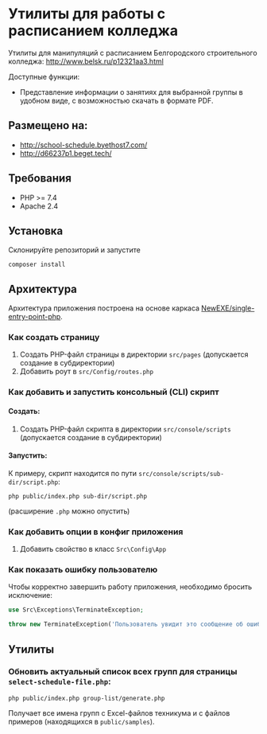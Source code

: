 # Утилиты для работы с расписанием колледжа
Утилиты для манипуляций с расписанием Белгородского строительного колледжа: http://www.belsk.ru/p12321aa3.html

Доступные функции:
* Представление информации о занятиях для выбранной группы в удобном виде, с возможностью скачать в формате PDF.

## Размещено на:
* http://school-schedule.byethost7.com/
* http://d66237p1.beget.tech/

## Требования
* PHP >= 7.4
* Apache 2.4

## Установка
Склонируйте репозиторий и запустите
```
composer install
```
## Архитектура
Архитектура приложения построена на основе каркаса [NewEXE/single-entry-point-php](https://github.com/NewEXE/single-entry-point-php).

### Как создать страницу
1. Создать PHP-файл страницы в директории `src/pages` (допускается создание в субдиректории)
2. Добавить роут в `src/Config/routes.php`

### Как добавить и запустить консольный (CLI) скрипт
#### Создать:
1. Создать PHP-файл скрипта в директории `src/console/scripts` (допускается создание в субдиректории)
#### Запустить:
К примеру, скрипт находится по пути `src/console/scripts/sub-dir/script.php`:
```
php public/index.php sub-dir/script.php
```
(расширение `.php` можно опустить)

### Как добавить опции в конфиг приложения
1. Добавить свойство в класс `Src\Config\App`

### Как показать ошибку пользователю
Чтобы корректно завершить работу приложения, необходимо бросить исключение:
```php
use Src\Exceptions\TerminateException;

throw new TerminateException('Пользователь увидит это сообщение об ошибке');
```

## Утилиты
### Обновить актуальный список всех групп для страницы `select-schedule-file.php`:
```
php public/index.php group-list/generate.php
```
Получает все имена групп с Excel-файлов техникума и с файлов примеров (находящихся в `public/samples`).
